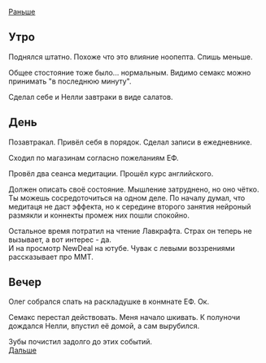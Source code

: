 [Раньше](2020.07.03.md)  
## Утро
Поднялся штатно. Похоже что это влияние ноопепта. Спишь меньше.

Общее стостояние тоже было... нормальным. Видимо семакс можно принимать "в последнюю минуту".

Сделал себе и Нелли завтраки в виде салатов.
## День
Позавтракал. Привёл себя в порядок. Сделал записи в ежедневнике.

Сходил по магазинам согласно пожеланиям ЕФ.

Провёл два сеанса медитации. Прошёл курс английского.

Должен описать своё состояние. Мышление затруднено, но оно чётко. Ты можешь сосредоточиться на одном деле. По началу думал, что медитаця не даст эффекта, но к середине второго занятия нейроный размякли и коннекты промеж них пошли спокойно.

Остальное время потратил на чтение Лавкрафта. Страх он теперь не вызывает, а вот интерес - да.  
И на просмотр NewDeal на ютубе. Чувак с левыми воззрениями рассказывает про ММТ.
## Вечер
Олег собрался спать на раскладушке в конмнате ЕФ. Ок.

Семакс перестал действовать. Меня начало шкивать. К полуночи дождался Нелли, впустил её домой, а сам вырубился.

Зубы почистил задолго до этих событий.  
[Дальше](2020.07.05.md)